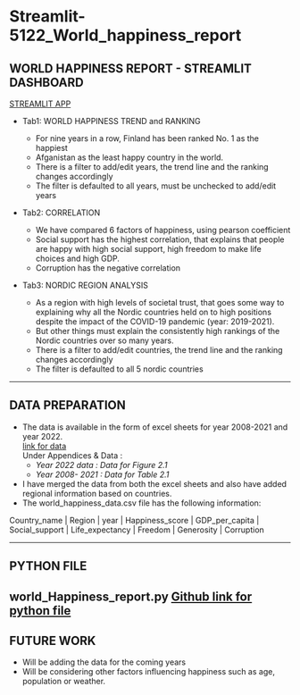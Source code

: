 # Streamlit-5122_World_happiness_report
## WORLD HAPPINESS REPORT - STREAMLIT DASHBOARD
[STREAMLIT APP](https://ramyasenapathy-streamlit-5122-wor-world-happiness-report-mv4ees.streamlit.app/)


* Tab1: WORLD HAPPINESS TREND and RANKING
  * For nine years in a row, Finland has been ranked No. 1 as the happiest 
  * Afganistan as the least happy country in the world.
  * There is a filter to add/edit years, the trend line and the ranking changes accordingly
  * The filter is defaulted to all years, must be unchecked to add/edit years

* Tab2: CORRELATION 
  * We have compared 6 factors of happiness, using pearson coefficient
  * Social support has the highest correlation, that explains that people are happy with high social support, high freedom to make life choices and high GDP.
  * Corruption has the negative correlation

* Tab3: NORDIC REGION ANALYSIS
  * As a region with high levels of societal trust, that goes some way to explaining why all the Nordic countries held on to high positions despite the impact of the COVID-19 pandemic (year: 2019-2021). 
  * But other things must explain the consistently high rankings of the Nordic countries over so many years. 
  * There is a filter to add/edit countries, the trend line and the ranking changes accordingly
  * The filter is defaulted to all 5 nordic countries

----
## DATA PREPARATION
* The data is available in the form of excel sheets for year 2008-2021 and year 2022. <br />
[link for data]( https://worldhappiness.report/ed/2022/#appendices-and-data)<br />
Under Appendices & Data :
  * _Year 2022 data  : Data for Figure 2.1_
  * _Year 2008- 2021  : Data for Table 2.1_
* I have merged the data from both the excel sheets and also have added regional information based on countries.
* The world_happiness_data.csv file has the following information: **<br />**

Country_name | Region | year | Happiness_score | GDP_per_capita | Social_support | Life_expectancy | Freedom | Generosity | Corruption

----
## PYTHON FILE
world_Happiness_report.py
[Github link for python file](https://github.com/RamyaSenapathy/Streamlit-5122_World_happiness_report/blob/main/world_Happiness_report.py)
----
## FUTURE WORK
* Will be adding the data for the coming years
* Will be considering other factors influencing happiness such as age, population or weather.



